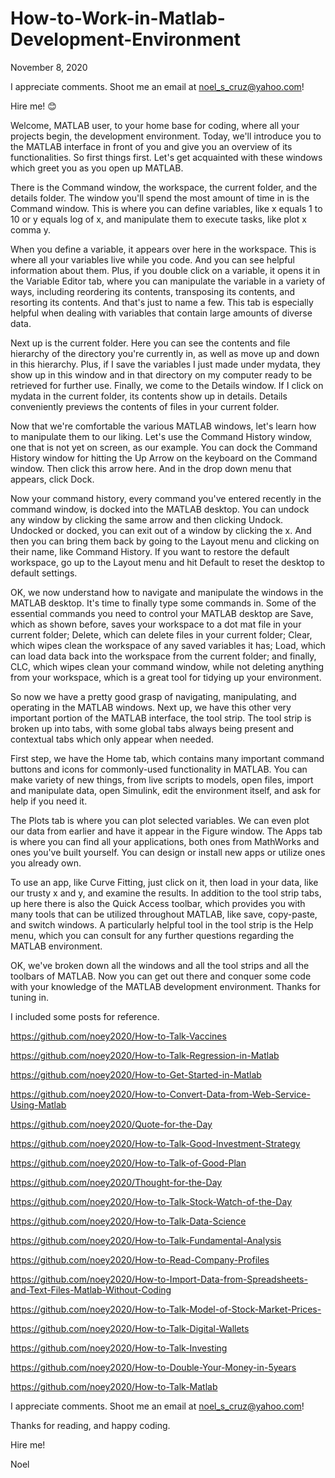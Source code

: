 # How-to-Work-in-Matlab-Development-Environment

November 8, 2020

I appreciate comments. Shoot me an email at noel_s_cruz@yahoo.com!

Hire me! 😊

Welcome, MATLAB user, to your home base for coding, where all your projects begin, the development environment. Today, we'll introduce you to the MATLAB interface in front of you and give you an overview of its functionalities. So first things first. Let's get acquainted with these windows which greet you as you open up MATLAB.

There is the Command window, the workspace, the current folder, and the details folder. The window you'll spend the most amount of time in is the Command window. This is where you can define variables, like x equals 1 to 10 or y equals log of x, and manipulate them to execute tasks, like plot x comma y.

When you define a variable, it appears over here in the workspace. This is where all your variables live while you code. And you can see helpful information about them. Plus, if you double click on a variable, it opens it in the Variable Editor tab, where you can manipulate the variable in a variety of ways, including reordering its contents, transposing its contents, and resorting its contents. And that's just to name a few. This tab is especially helpful when dealing with variables that contain large amounts of diverse data.

Next up is the current folder. Here you can see the contents and file hierarchy of the directory you're currently in, as well as move up and down in this hierarchy. Plus, if I save the variables I just made under mydata, they show up in this window and in that directory on my computer ready to be retrieved for further use. Finally, we come to the Details window. If I click on mydata in the current folder, its contents show up in details. Details conveniently previews the contents of files in your current folder.

Now that we're comfortable the various MATLAB windows, let's learn how to manipulate them to our liking. Let's use the Command History window, one that is not yet on screen, as our example. You can dock the Command History window for hitting the Up Arrow on the keyboard on the Command window. Then click this arrow here. And in the drop down menu that appears, click Dock.

Now your command history, every command you've entered recently in the command window, is docked into the MATLAB desktop. You can undock any window by clicking the same arrow and then clicking Undock. Undocked or docked, you can exit out of a window by clicking the x. And then you can bring them back by going to the Layout menu and clicking on their name, like Command History. If you want to restore the default workspace, go up to the Layout menu and hit Default to reset the desktop to default settings.

OK, we now understand how to navigate and manipulate the windows in the MATLAB desktop. It's time to finally type some commands in. Some of the essential commands you need to control your MATLAB desktop are Save, which as shown before, saves your workspace to a dot mat file in your current folder; Delete, which can delete files in your current folder; Clear, which wipes clean the workspace of any saved variables it has; Load, which can load data back into the workspace from the current folder; and finally, CLC, which wipes clean your command window, while not deleting anything from your workspace, which is a great tool for tidying up your environment.

So now we have a pretty good grasp of navigating, manipulating, and operating in the MATLAB windows. Next up, we have this other very important portion of the MATLAB interface, the tool strip. The tool strip is broken up into tabs, with some global tabs always being present and contextual tabs which only appear when needed.

First step, we have the Home tab, which contains many important command buttons and icons for commonly-used functionality in MATLAB. You can make variety of new things, from live scripts to models, open files, import and manipulate data, open Simulink, edit the environment itself, and ask for help if you need it.

The Plots tab is where you can plot selected variables. We can even plot our data from earlier and have it appear in the Figure window. The Apps tab is where you can find all your applications, both ones from MathWorks and ones you've built yourself. You can design or install new apps or utilize ones you already own.

To use an app, like Curve Fitting, just click on it, then load in your data, like our trusty x and y, and examine the results. In addition to the tool strip tabs, up here there is also the Quick Access toolbar, which provides you with many tools that can be utilized throughout MATLAB, like save, copy-paste, and switch windows. A particularly helpful tool in the tool strip is the Help menu, which you can consult for any further questions regarding the MATLAB environment.

OK, we've broken down all the windows and all the tool strips and all the toolbars of MATLAB. Now you can get out there and conquer some code with your knowledge of the MATLAB development environment. Thanks for tuning in.

I included some posts for reference.

https://github.com/noey2020/How-to-Talk-Vaccines

https://github.com/noey2020/How-to-Talk-Regression-in-Matlab

https://github.com/noey2020/How-to-Get-Started-in-Matlab

https://github.com/noey2020/How-to-Convert-Data-from-Web-Service-Using-Matlab

https://github.com/noey2020/Quote-for-the-Day

https://github.com/noey2020/How-to-Talk-Good-Investment-Strategy

https://github.com/noey2020/How-to-Talk-of-Good-Plan

https://github.com/noey2020/Thought-for-the-Day

https://github.com/noey2020/How-to-Talk-Stock-Watch-of-the-Day

https://github.com/noey2020/How-to-Talk-Data-Science

https://github.com/noey2020/How-to-Talk-Fundamental-Analysis

https://github.com/noey2020/How-to-Read-Company-Profiles

https://github.com/noey2020/How-to-Import-Data-from-Spreadsheets-and-Text-Files-Matlab-Without-Coding

https://github.com/noey2020/How-to-Talk-Model-of-Stock-Market-Prices-

https://github.com/noey2020/How-to-Talk-Digital-Wallets

https://github.com/noey2020/How-to-Talk-Investing

https://github.com/noey2020/How-to-Double-Your-Money-in-5years

https://github.com/noey2020/How-to-Talk-Matlab

I appreciate comments. Shoot me an email at noel_s_cruz@yahoo.com!

Thanks for reading, and happy coding.

Hire me!

Noel
